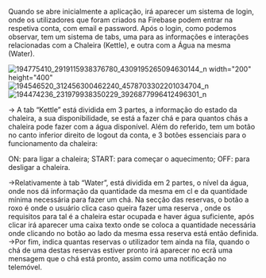   Quando se abre inicialmente a aplicação, irá aparecer um sistema de login, onde os utilizadores que foram criados na Firebase podem entrar na respetiva conta, com email e password.
	Após o login, como podemos observar, tem um sistema de tabs, uma para as informações e interações relacionadas com a Chaleira (Kettle), e outra com a Água na mesma (Water).
  
![194775410_2919115938376780_4309195265094630144_n width="200" height="400"](https://user-images.githubusercontent.com/47816143/120935739-15849200-c6fc-11eb-812e-df5dde169ad3.jpg)
![194546520_312456300462240_4578703302201034704_n](https://user-images.githubusercontent.com/47816143/120935748-22a18100-c6fc-11eb-91b3-b350f66a72be.jpg)
![194474236_231979938350229_3926877996412496301_n](https://user-images.githubusercontent.com/47816143/120935750-2503db00-c6fc-11eb-8a94-670ef1855b6e.jpg)


-> A tab “Kettle” está dividida em 3 partes, a informação do estado da chaleira, a sua disponibilidade, se está a fazer chá e para quantos chás a chaleira pode fazer com a água disponível. Além do referido, tem um botão no canto inferior direito de logout da conta, e 3 botões essenciais para o funcionamento da chaleira:

ON: para ligar a chaleira;
START: para começar o aquecimento;
OFF: para desligar a chaleira.

->Relativamente à tab “Water”, está dividida em 2 partes, o nível da água, onde nos dá informação da quantidade da mesma em cl e da quantidade mínima necessária para fazer um chá. Na secção das reservas, o botão a roxo é onde o usuário clica caso queira fazer uma reserva , onde os requisitos para tal é a chaleira estar ocupada e haver água suficiente, após clicar irá aparecer uma caixa texto onde se coloca a quantidade necessária onde clicando no botão ao lado da mesma essa reserva está então definida. 
->Por fim, indica quantas reservas o utilizador tem ainda na fila,  quando o chá de uma destas reservas estiver pronto irá aparecer no ecrã uma mensagem que o chá está pronto, assim como uma notificação no telemóvel.






